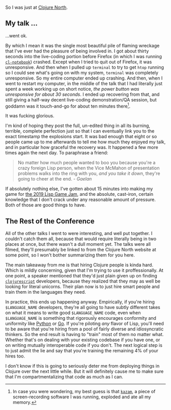 So I was just at [Clojure North](https://clojurenorth.com/).

## My talk ...

...went ok.

By which I mean it was the single most beautiful pile of flaming wreckage that I've ever had the pleasure of being involved in. I got about thirty seconds into the live-coding portion before Firefox (in which I was running [`cl-notebook`](https://github.com/inaimathi/cl-notebook)) crashed. Except when I tried to quit out of Firefox, it was unresponsive. And then when I pulled up `terminal` to try to get `htop` running so I could see what's going on with my system, `terminal` was completely unresponsive. So my entire computer ended up crashing. And then, when I went to restart my computer, in the middle of the talk that I had literally just spent a week working up on short notice, _the power button was unresponsive for about 30 seconds_. I ended up recovering from that, and still giving a half-way decent live-coding demonstration/QA session, but goddamn was it touch-and-go for about ten minutes there[^in-case-you-were-wondering].

[^in-case-you-were-wondering]: In case you were wondering, my best guess is that [`kazam`](https://itsfoss.com/kazam-screen-recorder/), a piece of screen-recording software I was running, exploded and ate all my memory.

It was fucking glorious.

I'm kind of hoping they post the full, un-edited thing in all its burning, terrible, complete perfection just so that I can eventually link you to the exact timestamp the explosions start. It was bad enough that eight or so people came up to me afterwards to tell me how much they enjoyed my talk, and in particular how graceful the recovery was. It happened a few more times again the next day. To paraphrase a friend:

> No matter how much people wanted to boo you because you're a crazy foreign Lisp person, when the Vice McMahon of presentation problems walks into the ring with you, _and you take it down_, they're going to cheer at the end. - _Gaelan_

If absolutely nothing else, I've gotten about 15 minutes into making my game for [the 2019 Lisp Game Jam](https://itch.io/jam/lisp-game-jam-2019), and the absolute, cast-iron, certain knowledge that I don't crack under any reasonable amount of pressure. Both of those are good things to have.

## The Rest of the Conference

All of the other talks I went to were interesting, and well put together. I couldn't catch them all, because that would require literally being in two places at once, but there wasn't a dull moment yet. The talks were all filmed, they'll presumably be linked to from the Clojure North website at some point, so I won't bother summarizing them for you here.

The main takeaway from me is that hiring Clojure people is kinda hard. Which is mildly concerning, given that I'm trying to use it proffessionally. At one point, a speaker mentioned that they'd just plain given up on finding [`clojurescript`](https://clojurescript.org/) developers, because they realized that they may as well be looking for literal unicorns. Their plan now is to just hire smart people and train them in the languages they need.

In practice, this ends up happening anyway. Empirically, if you're hiring `$LANGUAGE_NAME` developers, they're all going to have subtly different takes on what it means to write good `$LANGUAGE_NAME` code, even when `$LANGUAGE_NAME` is something that rigorously encourages conformity and uniformity like [Python](https://www.python.org/) or [Go](https://golang.org/). If you're piloting _any_ flavor of Lisp, you'll need to be aware that you're hiring from a pool of fairly diverse and idiosyncratic thinkers. So the end result is having to "train" most of them no matter what. Whether that's on dealing with your existing codebase if you have one, or on writing mutually interoperable code if you don't. The next logical step is to just admit the lie and say that you're training the remaining 4% of your hires too.

I don't know if this is going to seriously deter me from deploying things in Clojure over the next little while. But it will definitely cause me to make sure that I'm compartmentalizing that code as much as I can.
